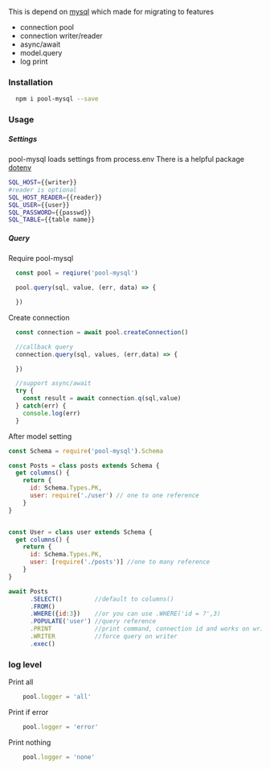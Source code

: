 This is depend on [mysql](https://github.com/mysqljs/mysql)
which made for migrating to features
* connection pool
* connection writer/reader
* async/await
* model.query
* log print

### Installation

```bash
  npm i pool-mysql --save
```

### Usage

##### Settings

pool-mysql loads settings from process.env
There is a helpful package [dotenv](https://github.com/motdotla/dotenv)

```bash
SQL_HOST={{writer}}
#reader is optional
SQL_HOST_READER={{reader}}
SQL_USER={{user}}
SQL_PASSWORD={{passwd}}
SQL_TABLE={{table name}}
```

##### Query

Require pool-mysql

```js
  const pool = reqiure('pool-mysql')

  pool.query(sql, value, (err, data) => {

  })
```

Create connection

```js
  const connection = await pool.createConnection()

  //callback query
  connection.query(sql, values, (err,data) => {

  })

  //support async/await
  try {
    const result = await connection.q(sql,value)
  } catch(err) {
    console.log(err)
  }
```

After model setting

```js
const Schema = require('pool-mysql').Schema

const Posts = class posts extends Schema {
  get columns() {
    return {
      id: Schema.Types.PK,
      user: require('./user') // one to one reference
    }
}


const User = class user extends Schema {
  get columns() {
    return {
      id: Schema.Types.PK,
      user: [require('./posts')] //one to many reference
    }
}

await Posts
      .SELECT()         //default to columns()
      .FROM()
      .WHERE({id:3})    //or you can use .WHERE('id = ?',3)
      .POPULATE('user') //query reference
      .PRINT            //print command, connection id and works on writer/reader
      .WRITER           //force query on writer
      .exec()
```

### log level

Print all
```js
	pool.logger = 'all'
```

Print if error
```js
	pool.logger = 'error'
```

Print nothing
```js
	pool.logger = 'none'
```
